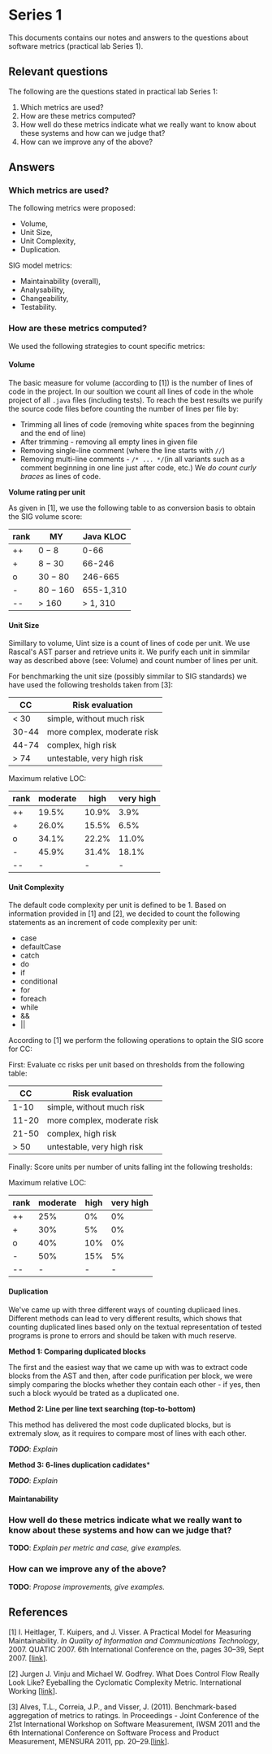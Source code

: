 # Series 1

This documents contains our notes and answers to the questions about software metrics (practical lab Series 1).

## Relevant questions

The following are the questions stated in practical lab Series 1:

1. Which metrics are used?
1. How are these metrics computed?
1. How well do these metrics indicate what we really want to know about these systems and how can we judge that?
1. How can we improve any of the above?

## Answers

### Which metrics are used?

The following metrics were proposed: 

* Volume,
* Unit Size,
* Unit Complexity,
* Duplication.

SIG model metrics:

* Maintainability (overall),
* Analysability,
* Changeability,
* Testability.

### How are these metrics computed?

We used the following strategies to count specific metrics:

#### Volume
The basic measure for volume (according to \[1\]) is the number of lines of code in the project. 
In our soultion we count all lines of code in the whole project of all `.java` files (including tests). 
To reach the best results we purify the source code files before counting the number of lines per file by:
* Trimming all lines of code (removing white spaces from the beginning and the end of line)
* After trimming - removing all empty lines in given file
* Removing single-line comment (where the line starts with `//`)
* Removing multi-line comments - `/* ... */`(in all variants such as a comment beginning in one line just after code, etc.)
We *do count curly braces* as lines of code.  

**Volume rating per unit**

As given in \[1\], we use the following table to as conversion basis to obtain the SIG volume score:

| rank | MY       | Java KLOC |
|------|----------|-----------|
|  ++  | 0 − 8    | 0-66      |
|  +   | 8 − 30   | 66-246    |
|  o   | 30 − 80  | 246-665   |
|  -   | 80 − 160 | 655-1,310 |
|  --  | > 160    | > 1, 310  |

#### Unit Size
Simillary to volume, Uint size is a count of lines of code per unit. We use Rascal's AST parser and retrieve units it. We purify each unit in simmilar way as described above (see: Volume) and count number of lines per unit. 

For benchmarking the unit size (possibly simmilar to SIG standards) we have used the following tresholds taken from \[3\]:

| CC    | Risk evaluation              |
|-------|------------------------------|
| <  30 | simple, without much risk    |
| 30-44 | more complex, moderate risk  |
| 44-74 | complex, high risk           |
| >  74 | untestable, very high risk   |

Maximum relative LOC:

| rank | moderate | high   | very high |
|------|----------|--------|-----------|
| ++   |   19.5%  | 10.9%  |   3.9%    |
| +    |   26.0%  | 15.5%  |   6.5%    |
| o    |   34.1%  | 22.2%  |   11.0%   |
| -    |   45.9%  | 31.4%  |   18.1%   |
| --   |    -     |   -    |   -       |


#### Unit Complexity
The default code complexity per unit is defined to be 1.
Based on information provided in \[1\] and \[2\], we decided to count the following statements as an increment of code complexity per unit: 
* case
* defaultCase
* catch
* do
* if
* conditional
* for
* foreach
* while
* &&
* ||

According to \[1\] we perform the following operations to optain the SIG score for CC:

First: Evaluate cc risks per unit based on thresholds from the following table:

| CC    | Risk evaluation              |
|-------|------------------------------|
| 1-10  | simple, without much risk    |
| 11-20 | more complex, moderate risk  |
| 21-50 | complex, high risk           |
| > 50  | untestable, very high risk   |

Finally: Score units per number of units falling int the following tresholds:
	 
Maximum relative LOC:
	  
| rank | moderate | high | very high   |
|------|----------|------|-------------|
| ++   | 25%      | 0%   | 0%          |
| +    | 30%      | 5%   | 0%          |
| o    | 40%      | 10%  | 0%          |
| -    | 50%      | 15%  | 5%          |
| --   | -        | -    | -           |

#### Duplication

We've came up with three different ways of counting duplicaed lines. Different methods can lead to very different results, which shows that counting duplicated lines based only on the textual representation of tested programs is prone to errors and should be taken with much reserve. 

**Method 1: Comparing duplicated blocks**

The first and the easiest way that we came up with was to extract code blocks from the AST and then, after code purification per block, we were simply comparing the blocks whether they contain each other - if yes, then such a block wyould be trated as a duplicated one. 

**Method 2: Line per line text searching (top-to-bottom)**

This method has delivered the most code duplicated blocks, but is extremaly slow, as it requires to compare most of lines with each other. 

***TODO***: *Explain*

**Method 3: 6-lines duplication cadidates***

***TODO***: *Explain*

#### Maintanability



### How well do these metrics indicate what we really want to know about these systems and how can we judge that?

**TODO**: *Explain per metric and case, give examples.*

### How can we improve any of the above?

**TODO**: *Propose improvements, give examples.*

## References

\[1\] I. Heitlager, T. Kuipers, and J. Visser. A Practical Model for Measuring Maintainability. *In Quality of Information and Communications Technology*, 2007. QUATIC 2007. 6th International Conference on the, pages 30–39, Sept 2007. \[[link](http://wiki.di.uminho.pt/twiki/pub/Personal/Joost/PublicationList/HeitlagerKuipersVisser-Quatic2007.pdf)\].

\[2\] Jurgen J. Vinju and Michael W. Godfrey. What Does Control Flow Really Look Like? Eyeballing the Cyclomatic Complexity Metric. International Working \[[link](https://homepages.cwi.nl/~jurgenv/papers/SCAM2012.pdf)\].

\[3\] Alves, T.L., Correia, J.P., and Visser, J. (2011). Benchmark-based aggregation of metrics to ratings. In Proceedings - Joint Conference of the 21st International Workshop on Software Measurement, IWSM 2011 and the 6th International Conference on Software Process and Product Measurement, MENSURA 2011, pp. 20–29.\[[link](https://www.sig.eu/files/en/080_Benchmark-based_Aggregation_of_Metrics_to_Ratings.pdf)\].
